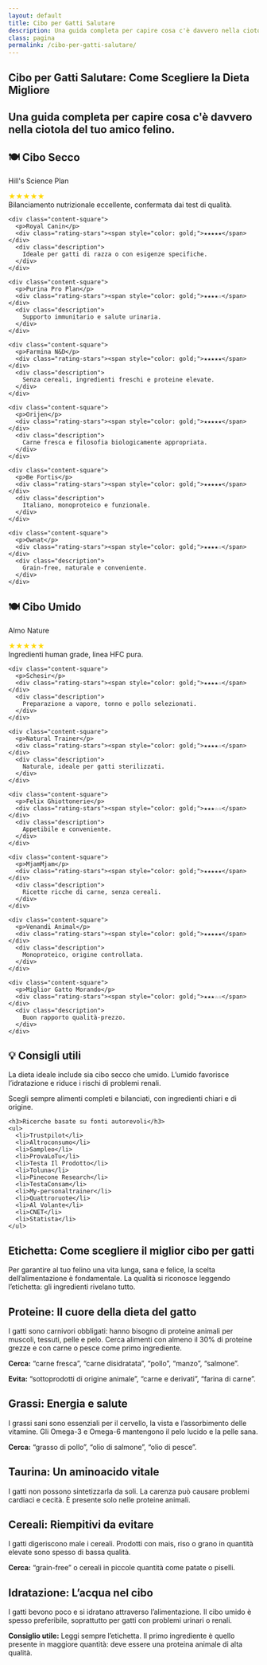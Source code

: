 ```yaml
---
layout: default
title: Cibo per Gatti Salutare
description: Una guida completa per capire cosa c'è davvero nella ciotola del tuo amico felino.
class: pagina
permalink: /cibo-per-gatti-salutare/
---
```


<main class="layout-wrapper">

  <!-- 📝 INTRODUZIONE -->
  <section class="intro">
    <h1 class="main-title-centered">Cibo per Gatti Salutare: Come Scegliere la Dieta Migliore</h1>
    <h2 class="small-title">
      Una guida completa per capire cosa c'è davvero nella ciotola del tuo amico felino.
    </h2>
  </section>

  <!-- 🍽️ CIBO SECCO -->
  <section class="text-block">
    <h2>🍽️ Cibo Secco</h2>
  </section>

  <section class="square-grid">
    <div class="content-square">
      <p>Hill's Science Plan</p>
      <div class="rating-stars"><span style="color: gold;">★★★★★</span></div>
      <div class="description">
        Bilanciamento nutrizionale eccellente, confermata dai test di qualità.
      </div>
    </div>

    <div class="content-square">
      <p>Royal Canin</p>
      <div class="rating-stars"><span style="color: gold;">★★★★★</span></div>
      <div class="description">
        Ideale per gatti di razza o con esigenze specifiche.
      </div>
    </div>

    <div class="content-square">
      <p>Purina Pro Plan</p>
      <div class="rating-stars"><span style="color: gold;">★★★★☆</span></div>
      <div class="description">
        Supporto immunitario e salute urinaria.
      </div>
    </div>

    <div class="content-square">
      <p>Farmina N&D</p>
      <div class="rating-stars"><span style="color: gold;">★★★★★</span></div>
      <div class="description">
        Senza cereali, ingredienti freschi e proteine elevate.
      </div>
    </div>

    <div class="content-square">
      <p>Orijen</p>
      <div class="rating-stars"><span style="color: gold;">★★★★★</span></div>
      <div class="description">
        Carne fresca e filosofia biologicamente appropriata.
      </div>
    </div>

    <div class="content-square">
      <p>Be Fortis</p>
      <div class="rating-stars"><span style="color: gold;">★★★★★</span></div>
      <div class="description">
        Italiano, monoproteico e funzionale.
      </div>
    </div>

    <div class="content-square">
      <p>Ownat</p>
      <div class="rating-stars"><span style="color: gold;">★★★★☆</span></div>
      <div class="description">
        Grain-free, naturale e conveniente.
      </div>
    </div>
  </section>

  <!-- 🍽️ CIBO UMIDO -->
  <section class="text-block">
    <h2>🍽️ Cibo Umido</h2>
  </section>

  <section class="square-grid">
    <div class="content-square">
      <p>Almo Nature</p>
      <div class="rating-stars"><span style="color: gold;">★★★★★</span></div>
      <div class="description">
        Ingredienti human grade, linea HFC pura.
      </div>
    </div>

    <div class="content-square">
      <p>Schesir</p>
      <div class="rating-stars"><span style="color: gold;">★★★★☆</span></div>
      <div class="description">
        Preparazione a vapore, tonno e pollo selezionati.
      </div>
    </div>

    <div class="content-square">
      <p>Natural Trainer</p>
      <div class="rating-stars"><span style="color: gold;">★★★★☆</span></div>
      <div class="description">
        Naturale, ideale per gatti sterilizzati.
      </div>
    </div>

    <div class="content-square">
      <p>Felix Ghiottonerie</p>
      <div class="rating-stars"><span style="color: gold;">★★★☆☆</span></div>
      <div class="description">
        Appetibile e conveniente.
      </div>
    </div>

    <div class="content-square">
      <p>MjamMjam</p>
      <div class="rating-stars"><span style="color: gold;">★★★★★</span></div>
      <div class="description">
        Ricette ricche di carne, senza cereali.
      </div>
    </div>

    <div class="content-square">
      <p>Venandi Animal</p>
      <div class="rating-stars"><span style="color: gold;">★★★★★</span></div>
      <div class="description">
        Monoproteico, origine controllata.
      </div>
    </div>

    <div class="content-square">
      <p>Miglior Gatto Morando</p>
      <div class="rating-stars"><span style="color: gold;">★★★☆☆</span></div>
      <div class="description">
        Buon rapporto qualità-prezzo.
      </div>
    </div>
  </section>

  <!-- 💡 CONSIGLI E FONTI -->
  <section class="text-block">
    <h2>💡 Consigli utili</h2>
    <p>La dieta ideale include sia cibo secco che umido. L’umido favorisce l’idratazione e riduce i rischi di problemi renali.</p>
    <p>Scegli sempre alimenti completi e bilanciati, con ingredienti chiari e di origine.</p>

    <h3>Ricerche basate su fonti autorevoli</h3>
    <ul>
      <li>Trustpilot</li>
      <li>Altroconsumo</li>
      <li>Sampleo</li>
      <li>ProvaLoTu</li>
      <li>Testa Il Prodotto</li>
      <li>Toluna</li>
      <li>Pinecone Research</li>
      <li>TestaConsam</li>
      <li>My-personaltrainer</li>
      <li>Quattroruote</li>
      <li>Al Volante</li>
      <li>CNET</li>
      <li>Statista</li>
    </ul>
  </section>


<section class="text-block">

  <h2><strong>Etichetta:</strong> Come scegliere il miglior cibo per gatti</h2>
  <p>Per garantire al tuo felino una vita lunga, sana e felice, la scelta dell’alimentazione è fondamentale. La qualità si riconosce leggendo l’etichetta: gli ingredienti rivelano tutto.</p>

  <h2><strong>Proteine:</strong> Il cuore della dieta del gatto</h2>
  <p>I gatti sono carnivori obbligati: hanno bisogno di proteine animali per muscoli, tessuti, pelle e pelo. Cerca alimenti con almeno il 30% di proteine grezze e con carne o pesce come primo ingrediente.</p>
  <p><strong>Cerca:</strong> “carne fresca”, “carne disidratata”, “pollo”, “manzo”, “salmone”.</p>
  <p><strong>Evita:</strong> “sottoprodotti di origine animale”, “carne e derivati”, “farina di carne”.</p>

  <h2><strong>Grassi:</strong> Energia e salute</h2>
  <p>I grassi sani sono essenziali per il cervello, la vista e l’assorbimento delle vitamine. Gli Omega-3 e Omega-6 mantengono il pelo lucido e la pelle sana.</p>
  <p><strong>Cerca:</strong> “grasso di pollo”, “olio di salmone”, “olio di pesce”.</p>

  <h2><strong>Taurina:</strong> Un aminoacido vitale</h2>
  <p>I gatti non possono sintetizzarla da soli. La carenza può causare problemi cardiaci e cecità. È presente solo nelle proteine animali.</p>

  <h2><strong>Cereali:</strong> Riempitivi da evitare</h2>
  <p>I gatti digeriscono male i cereali. Prodotti con mais, riso o grano in quantità elevate sono spesso di bassa qualità.</p>
  <p><strong>Cerca:</strong> “grain-free” o cereali in piccole quantità come patate o piselli.</p>

  <h2><strong>Idratazione:</strong> L’acqua nel cibo</h2>
  <p>I gatti bevono poco e si idratano attraverso l’alimentazione. Il cibo umido è spesso preferibile, soprattutto per gatti con problemi urinari o renali.</p>
  <p><strong>Consiglio utile:</strong> Leggi sempre l’etichetta. Il primo ingrediente è quello presente in maggiore quantità: deve essere una proteina animale di alta qualità.</p>

</section>





</main>

